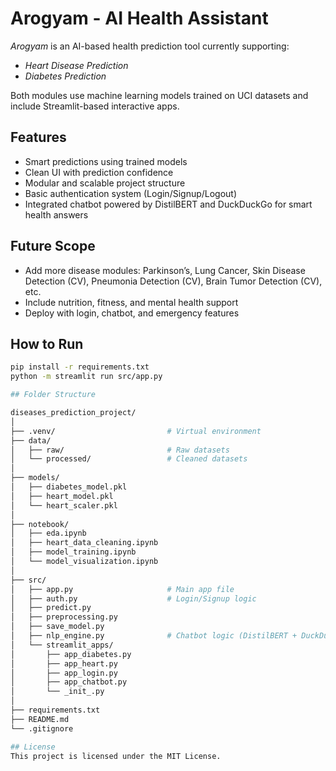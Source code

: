 # Arogyam - AI Health Assistant

*Arogyam* is an AI-based health prediction tool currently supporting:

- *Heart Disease Prediction*
- *Diabetes Prediction*

Both modules use machine learning models trained on UCI datasets and include Streamlit-based interactive apps.

## Features

- Smart predictions using trained models  
- Clean UI with prediction confidence  
- Modular and scalable project structure  
- Basic authentication system (Login/Signup/Logout)
- Integrated chatbot powered by DistilBERT and DuckDuckGo for smart health answers

## Future Scope

- Add more disease modules: Parkinson’s, Lung Cancer, Skin Disease Detection (CV), Pneumonia Detection (CV), Brain Tumor Detection (CV), etc.  
- Include nutrition, fitness, and mental health support  
- Deploy with login, chatbot, and emergency features  

## How to Run

```bash
pip install -r requirements.txt
python -m streamlit run src/app.py

## Folder Structure

diseases_prediction_project/
│
├── .venv/                         # Virtual environment
├── data/
│   ├── raw/                       # Raw datasets
│   └── processed/                 # Cleaned datasets
│
├── models/
│   ├── diabetes_model.pkl
│   ├── heart_model.pkl
│   └── heart_scaler.pkl
│
├── notebook/
│   ├── eda.ipynb
│   ├── heart_data_cleaning.ipynb
│   ├── model_training.ipynb
│   └── model_visualization.ipynb
│
├── src/
│   ├── app.py                     # Main app file
│   ├── auth.py                    # Login/Signup logic
│   ├── predict.py
│   ├── preprocessing.py
│   ├── save_model.py
│   ├── nlp_engine.py              # Chatbot logic (DistilBERT + DuckDuckGo)
│   └── streamlit_apps/
│       ├── app_diabetes.py
│       ├── app_heart.py
│       ├── app_login.py
│       ├── app_chatbot.py
│       └── _init_.py
│
├── requirements.txt
├── README.md
└── .gitignore

## License
This project is licensed under the MIT License.